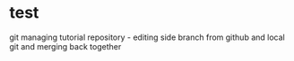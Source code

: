 # test
git managing tutorial repository - editing side branch from github and local git and merging back together
